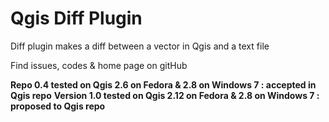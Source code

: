 # Qgis Diff Plugin
Diff plugin makes a diff between a vector in Qgis and a text file 

Find issues, codes & home page on gitHub

**Repo 0.4 tested on Qgis 2.6 on Fedora & 2.8 on Windows 7 : accepted in Qgis repo**
**Version 1.0 tested on Qgis 2.12 on Fedora & 2.8 on Windows 7 : proposed to Qgis repo**
